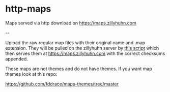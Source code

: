 # http-maps

Maps served via http download on https://maps.zillyhuhn.com

--

Upload the raw regular map files with their original name and .map extension.
They will be pulled on the zillyhuhn server by [this script](https://github.com/DDNetPP/maps-zillyhuhn.com) which then serves them at https://maps.zillyhuhn.com with the correct checksums appended.


These maps are not themes and do not have themes. If you want map themes look at this repo:

https://github.com/fddrace/maps-themes/tree/master

